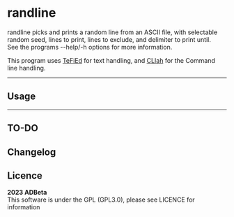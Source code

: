 ﻿# randline

randline picks and prints a random line from an ASCII file, with selectable random
seed, lines to print, lines to exclude, and delimiter to print until.  
See the programs --help/-h options for more information.

This program uses [TeFiEd](https://github.com/ADBeta/TeFiEd) for text handling,
and [CLIah](https://github.com/ADBeta/CLIah) for the Command line handling.

----
## Usage

----
## TO-DO

## Changelog 

## Licence
<b> 2023 ADBeta </b>  
This software is under the GPL (GPL3.0), please see LICENCE for information
